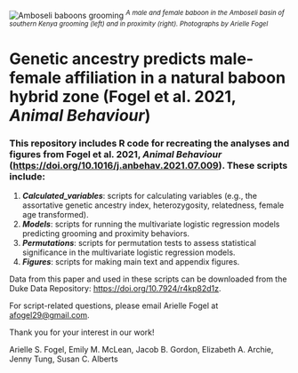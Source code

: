 ![Amboseli baboons grooming](https://user-images.githubusercontent.com/21341857/119717025-cbfe9200-be33-11eb-9e98-f440921a557e.png)
<sup>*A male and female baboon in the Amboseli basin of southern Kenya grooming (left) and in proximity (right). Photographs by Arielle Fogel*</sup>

# Genetic ancestry predicts male-female affiliation in a natural baboon hybrid zone (Fogel et al. 2021, *Animal Behaviour*)

### This repository includes R code for recreating the analyses and figures from Fogel et al. 2021, *Animal Behaviour* (https://doi.org/10.1016/j.anbehav.2021.07.009). These scripts include:
1. ***Calculated_variables***: scripts for calculating variables (e.g., the assortative genetic ancestry index, heterozygosity, relatedness, female age transformed).
2. ***Models***: scripts for running the multivariate logistic regression models predicting grooming and proximity behaviors.
3. ***Permutations***: scripts for permutation tests to assess statistical significance in the multivariate logistic regression models.
4. ***Figures***: scripts for making main text and appendix figures.

Data from this paper and used in these scripts can be downloaded from the Duke Data Repository: https://doi.org/10.7924/r4kp82d1z. 

For script-related questions, please email Arielle Fogel at <afogel29@gmail.com>.

Thank you for your interest in our work!

Arielle S. Fogel, Emily M. McLean, Jacob B. Gordon, Elizabeth A. Archie, Jenny Tung, Susan C. Alberts
